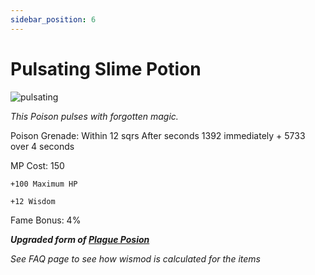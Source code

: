 ```yaml
---
sidebar_position: 6
---
```


# Pulsating Slime Potion

![pulsating](https://vwiki.valorserver.com/api/item/picture/pulsating%20slime%20potion)

<i>This Poison pulses with forgotten magic.</i>

Poison Grenade: Within 12 sqrs After  seconds 1392 immediately + 5733 over 4 seconds

MP Cost: 150

    +100 Maximum HP
    
    +12 Wisdom

Fame Bonus: 4%

***Upgraded form of [Plague Posion](https://www.realmeye.com/wiki/plague-poison)***

*See FAQ page to see how wismod is calculated for the items*
